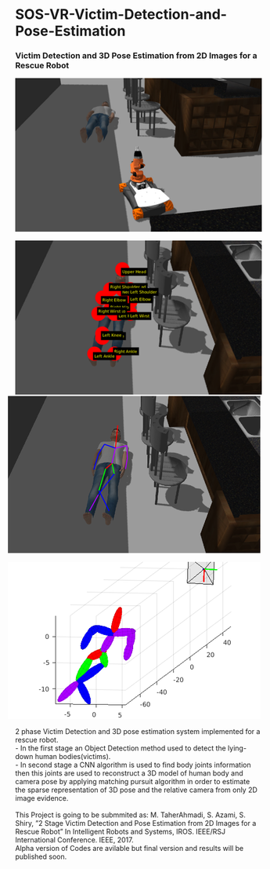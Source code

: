 # SOS-VR-Victim-Detection-and-Pose-Estimation
<h3>Victim Detection and 3D Pose Estimation from 2D Images for a Rescue Robot</h3>
<div class="row">
<div class="col-sm-6" style="">
<div class="panel panel-default">
    <div class="panel-body">
        <img src="images/00.png" style="padding-bottom: 15px;" alt="Robot and Victim model in simulation Environment">
	<img src="images/02.png" alt="body joints annotated">
    </div>
</div>
</div>
<div class="col-sm-6"  style="margin-left: -15px;">
<div class="panel panel-default">
    <div class="panel-body">
	<img src="images/03.png" style="padding-bottom: 15px;" alt="Eskeleton Estimated">
	<img src="images/04.png" alt="3D pose reconstructed">
    </div>
</div>
</div>
</div>

<p>2 phase Victim Detection and 3D pose estimation system implemented for a rescue robot.<br>
- In the first stage an Object Detection method used to detect the lying-down human bodies(victims).<br>  
- In second stage a CNN algorithm is used to find body joints information then this joints are used to reconstruct a 3D model of human body and camera pose by applying matching pursuit algorithm in order to estimate the sparse representation of 3D pose and the relative camera from only 2D image evidence.
<br>
<br>This Project is going to be submmited as: M. TaherAhmadi, S. Azami, S. Shiry, ”2 Stage Victim Detection and Pose Estimation from 2D Images for a Rescue Robot” In Intelligent Robots and Systems, IROS. IEEE/RSJ International Conference. IEEE, 2017.
<br>Alpha version of Codes are avilable but final version and results will be published soon.</p><div style="clear: both;"></div>
